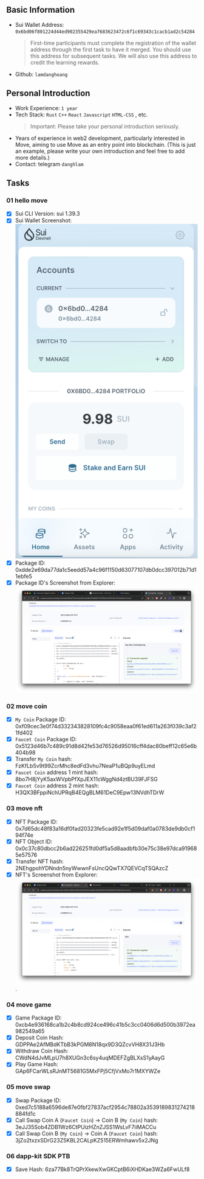 ## Basic Information

- Sui Wallet Address: `0x6bd06f801224d44ed902355429ea7683623472c6f1c69343c1cacb1ad2c54284`
  > First-time participants must complete the registration of the wallet address through the first task to have it merged. You should use this address for subsequent tasks. We will also use this address to credit the learning rewards.
- Github: `lamdanghoang`

## Personal Introduction

- Work Experience: `1 year`
- Tech Stack: `Rust` `C++` `React` `Javascript` `HTML-CSS` , etc.
  > Important: Please take your personal introduction seriously.
- Years of experience in web2 development, particularly interested in Move, aiming to use Move as an entry point into blockchain. (This is just an example, please write your own introduction and feel free to add more details.)
- Contact: telegram `danghlam`

## Tasks

### 01 hello move

- [x] Sui CLI Version: sui 1.39.3
- [x] Sui Wallet Screenshot: ![](images/sui_wallet.png)
- [x] Package ID: 0xdde2e69da77da1c5eedd57a4c96f1150d63077107db0dcc397012b71d11ebfe5
- [x] Package ID's Screenshot from Explorer: ![](images/package_id_explorer.png)

### 02 move coin

- [x] `My Coin` Package ID: 0xf09cec3e0f74d332343828109fc4c9058eaa0f61ed611a263f039c3af21fd402
- [x] `Faucet Coin` Package ID: 0x5123d46b7c489c91d8d42fe53d76526d95016cff4dac80beff12c65e6b404b98
- [x] Transfer `My Coin` hash: FzKfLb5v9t99ZcrMhc8edFd3vhu7NeaP1uBQp9uyELmd
- [x] `Faucet Coin` address 1 mint hash: 8bo7H8jYyK5axWVpbPfXpJEX11cWggNd4ztBU39FJFSG
- [x] `Faucet Coin` address 2 mint hash: H3QX3BFppiNchUPRqB4EQgBLM61DeC9Epw13NVdhTDrW

### 03 move nft

- [x] NFT Package ID: 0x7d65dc48f83a16df0fad20323fe5cad92e1f5d09daf0a0783de9db0cf194f74e
- [x] NFT Object ID: 0x0c37c80dbcc2b6ad226251fd0df5a5d8aadbfb30e75c38e97dca919685e57576
- [x] Transfer NFT hash: 2NEhgpohYDNndn5nyWwwnFsUncQQwTX7QEVCqTSQAzcZ
- [x] NFT's Screenshot from Explorer: ![](images/minted_nft.png).

### 04 move game

- [x] Game Package ID: 0xcb4e936168ca1b2c4b8cd924ce496c41b5c3cc0406d6d500b3972ea982549a65
- [x] Deposit Coin Hash: GDPPAe2AfMBdKTbB3kPGM8N18qx9D3QZcvVH8X31J3Hb
- [x] Withdraw Coin Hash: CWdN4dJvMLpU7h8XUGn3c6sy4uqMDEFZgBLXsS1yAayG
- [x] Play Game Hash: GAp6FCarWLsRJnMT5681G5MxFPj5CfjVxMo7r1MXYWZe

### 05 move swap

- [x] Swap Package ID: 0xed7c5188a6596de87e0fbf27837acf2954c78802a3539189831274218884fd1c
- [x] Call Swap Coin A (`Faucet Coin`) -> Coin B (`My Coin`) hash: 3eJJ35Sob4ZDB1Wz6CtPUizHZnZJSS1WsLvF7iiMACCu
- [x] Call Swap Coin B (`My Coin`) -> Coin A (`Faucet Coin`) hash: 3jZo2txzxSDrG23Z5KBL2CALpKZ515ERWmhawv5x2JNg

### 06 dapp-kit SDK PTB

- [x] Save Hash: 6za77Bk8TrQPrXkewXwGKCptB6iXHDKae3WZa6FwULf8
